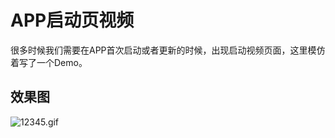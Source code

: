 # APP启动页视频
很多时候我们需要在APP首次启动或者更新的时候，出现启动视频页面，这里模仿着写了一个Demo。
## 效果图
![12345.gif](https://github.com/JmoVxia/StartMovieDemo/blob/master/%E6%95%88%E6%9E%9C%E5%9B%BE.gif)


